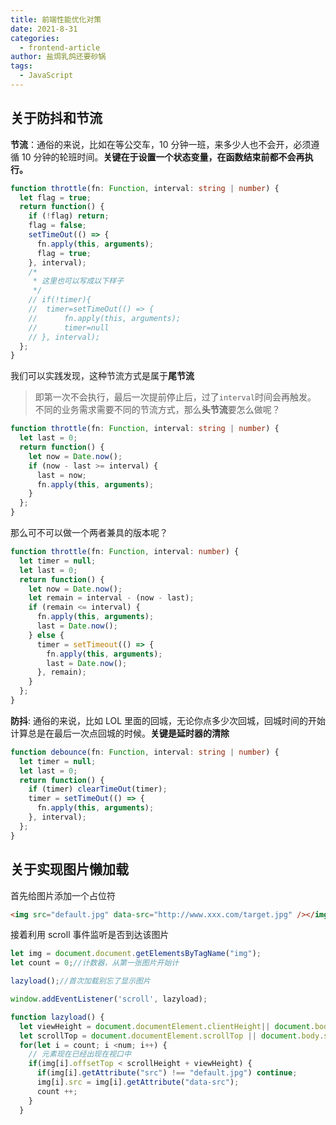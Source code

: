 ```yaml
---
title: 前端性能优化对策
date: 2021-8-31
categories:
  - frontend-article
author: 盐焗乳鸽还要砂锅
tags:
  - JavaScript
---
```


## 关于防抖和节流

**节流**：通俗的来说，比如在等公交车，10 分钟一班，来多少人也不会开，必须遵循 10 分钟的轮班时间。**关键在于设置一个状态变量，在函数结束前都不会再执行。**

```ts
function throttle(fn: Function, interval: string | number) {
  let flag = true;
  return function() {
    if (!flag) return;
    flag = false;
    setTimeOut(() => {
      fn.apply(this, arguments);
      flag = true;
    }, interval);
    /*
     * 这里也可以写成以下样子
     */
    // if(!timer){
    //  timer=setTimeOut(() => {
    //      fn.apply(this, arguments);
    //      timer=null
    // }, interval);
  };
}
```

我们可以实践发现，这种节流方式是属于**尾节流**

> 即第一次不会执行，最后一次提前停止后，过了`interval`时间会再触发。
> 不同的业务需求需要不同的节流方式，那么**头节流**要怎么做呢？

```ts
function throttle(fn: Function, interval: string | number) {
  let last = 0;
  return function() {
    let now = Date.now();
    if (now - last >= interval) {
      last = now;
      fn.apply(this, arguments);
    }
  };
}
```

那么可不可以做一个两者兼具的版本呢？

```ts
function throttle(fn: Function, interval: number) {
  let timer = null;
  let last = 0;
  return function() {
    let now = Date.now();
    let remain = interval - (now - last);
    if (remain <= interval) {
      fn.apply(this, arguments);
      last = Date.now();
    } else {
      timer = setTimeout(() => {
        fn.apply(this, arguments);
        last = Date.now();
      }, remain);
    }
  };
}
```

**防抖**: 通俗的来说，比如 LOL 里面的回城，无论你点多少次回城，回城时间的开始计算总是在最后一次点回城的时候。**关键是延时器的清除**

```typescript
function debounce(fn: Function, interval: string | number) {
  let timer = null;
  let last = 0;
  return function() {
    if (timer) clearTimeOut(timer);
    timer = setTimeOut(() => {
      fn.apply(this, arguments);
    }, interval);
  };
}
```

## 关于实现图片懒加载

首先给图片添加一个占位符

```html
<img src="default.jpg" data-src="http://www.xxx.com/target.jpg" /></img>
```

接着利用 scroll 事件监听是否到达该图片

```js
let img = document.document.getElementsByTagName("img");
let count = 0;//计数器，从第一张图片开始计

lazyload();//首次加载别忘了显示图片

window.addEventListener('scroll', lazyload);

function lazyload() {
  let viewHeight = document.documentElement.clientHeight|| document.body.clientHeight;//视口高度
  let scrollTop = document.documentElement.scrollTop || document.body.scrollTop;//滚动条卷去的高度
  for(let i = count; i <num; i++) {
    // 元素现在已经出现在视口中
    if(img[i].offsetTop < scrollHeight + viewHeight) {
      if(img[i].getAttribute("src") !== "default.jpg") continue;
      img[i].src = img[i].getAttribute("data-src");
      count ++;
    }
  }
```
